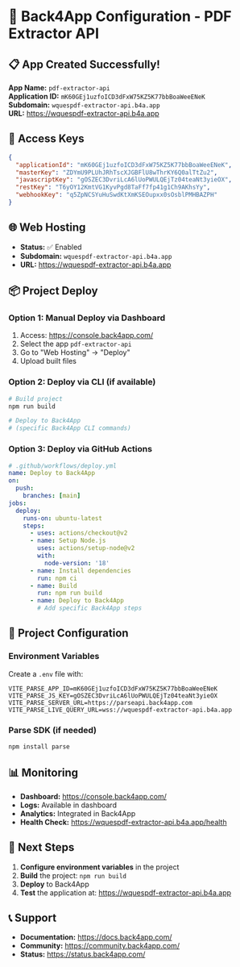 # 🚀 Back4App Configuration - PDF Extractor API

## 📋 App Created Successfully!

**App Name:** `pdf-extractor-api`  
**Application ID:** `mK60GEj1uzfoICD3dFxW75KZ5K77bbBoaWeeENeK`  
**Subdomain:** `wquespdf-extractor-api.b4a.app`  
**URL:** https://wquespdf-extractor-api.b4a.app

## 🔑 Access Keys

```json
{
  "applicationId": "mK60GEj1uzfoICD3dFxW75KZ5K77bbBoaWeeENeK",
  "masterKey": "ZDYmU9PLUhJRhTscXJGBFlU8wThrKY6Q0alTtZu2",
  "javascriptKey": "gOSZEC3DvriLcA6lUoPWULQEjTz04teaNt3yieOX",
  "restKey": "T6yOY12KmtVG1KyvPgd8TaFf7fp41g1Ch9AKhsYy",
  "webhookKey": "q5ZpNCSYuHuSwdKtXmKSEOupxx0sOsblPMHBAZPH"
}
```

## 🌐 Web Hosting

- **Status:** ✅ Enabled
- **Subdomain:** `wquespdf-extractor-api.b4a.app`
- **URL:** https://wquespdf-extractor-api.b4a.app

## 📦 Project Deploy

### Option 1: Manual Deploy via Dashboard
1. Access: https://console.back4app.com/
2. Select the app `pdf-extractor-api`
3. Go to "Web Hosting" → "Deploy"
4. Upload built files

### Option 2: Deploy via CLI (if available)
```bash
# Build project
npm run build

# Deploy to Back4App
# (specific Back4App CLI commands)
```

### Option 3: Deploy via GitHub Actions
```yaml
# .github/workflows/deploy.yml
name: Deploy to Back4App
on:
  push:
    branches: [main]
jobs:
  deploy:
    runs-on: ubuntu-latest
    steps:
      - uses: actions/checkout@v2
      - name: Setup Node.js
        uses: actions/setup-node@v2
        with:
          node-version: '18'
      - name: Install dependencies
        run: npm ci
      - name: Build
        run: npm run build
      - name: Deploy to Back4App
        # Add specific Back4App steps
```

## 🔧 Project Configuration

### Environment Variables
Create a `.env` file with:
```env
VITE_PARSE_APP_ID=mK60GEj1uzfoICD3dFxW75KZ5K77bbBoaWeeENeK
VITE_PARSE_JS_KEY=gOSZEC3DvriLcA6lUoPWULQEjTz04teaNt3yieOX
VITE_PARSE_SERVER_URL=https://parseapi.back4app.com
VITE_PARSE_LIVE_QUERY_URL=wss://wquespdf-extractor-api.b4a.app
```

### Parse SDK (if needed)
```bash
npm install parse
```

## 📊 Monitoring

- **Dashboard:** https://console.back4app.com/
- **Logs:** Available in dashboard
- **Analytics:** Integrated in Back4App
- **Health Check:** https://wquespdf-extractor-api.b4a.app/health

## 🚀 Next Steps

1. **Configure environment variables** in the project
2. **Build** the project: `npm run build`
3. **Deploy** to Back4App
4. **Test** the application at: https://wquespdf-extractor-api.b4a.app

## 📞 Support

- **Documentation:** https://docs.back4app.com/
- **Community:** https://community.back4app.com/
- **Status:** https://status.back4app.com/